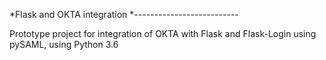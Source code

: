 *Flask and OKTA integration
*--------------------------

Prototype project for integration of OKTA with Flask and Flask-Login using pySAML, using Python 3.6
